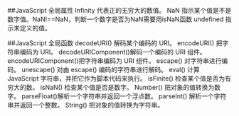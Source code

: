 ##JavaScript 全局属性
Infinity	代表正的无穷大的数值。
NaN			指示某个值是不是数字值。NaN!==NaN，判断一个数字是否为NaN需要用isNaN函数
undefined	指示未定义的值。


##JavaScript 全局函数
decodeURI()	解码某个编码的 URI。
encodeURI()	把字符串编码为 URI。
decodeURIComponent()解码一个编码的 URI 组件。
encodeURIComponent()把字符串编码为 URI 组件。
escape()	对字符串进行编码。
unescape()	对由 escape() 编码的字符串进行解码。
eval()		计算 JavaScript 字符串，并把它作为脚本代码来执行。
isFinite()	检查某个值是否为有穷大的数。
isNaN()		检查某个值是否是数字。
Number()	把对象的值转换为数字。
parseFloat()解析一个字符串并返回一个浮点数。
parseInt()	解析一个字符串并返回一个整数。
String()	把对象的值转换为字符串。